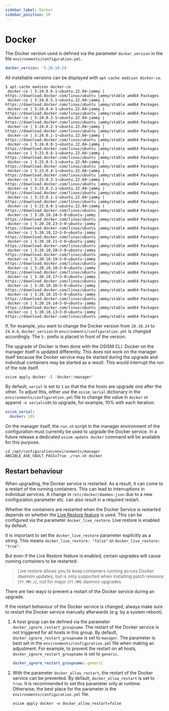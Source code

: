 ```yaml
---
sidebar_label: Docker
sidebar_position: 20
---
```


# Docker

The Docker version used is defined via the parameter `docker_version` in the file
`environments/configuration.yml`.

```yaml
docker_version: '5:20.10.24'
```

All installable versions can be displayed with `apt-cache madison docker-ce`.

```
$ apt-cache madison docker-ce
 docker-ce | 5:24.0.6-1~ubuntu.22.04~jammy | https://download.docker.com/linux/ubuntu jammy/stable amd64 Packages
 docker-ce | 5:24.0.5-1~ubuntu.22.04~jammy | https://download.docker.com/linux/ubuntu jammy/stable amd64 Packages
 docker-ce | 5:24.0.4-1~ubuntu.22.04~jammy | https://download.docker.com/linux/ubuntu jammy/stable amd64 Packages
 docker-ce | 5:24.0.3-1~ubuntu.22.04~jammy | https://download.docker.com/linux/ubuntu jammy/stable amd64 Packages
 docker-ce | 5:24.0.2-1~ubuntu.22.04~jammy | https://download.docker.com/linux/ubuntu jammy/stable amd64 Packages
 docker-ce | 5:24.0.1-1~ubuntu.22.04~jammy | https://download.docker.com/linux/ubuntu jammy/stable amd64 Packages
 docker-ce | 5:24.0.0-1~ubuntu.22.04~jammy | https://download.docker.com/linux/ubuntu jammy/stable amd64 Packages
 docker-ce | 5:23.0.6-1~ubuntu.22.04~jammy | https://download.docker.com/linux/ubuntu jammy/stable amd64 Packages
 docker-ce | 5:23.0.5-1~ubuntu.22.04~jammy | https://download.docker.com/linux/ubuntu jammy/stable amd64 Packages
 docker-ce | 5:23.0.4-1~ubuntu.22.04~jammy | https://download.docker.com/linux/ubuntu jammy/stable amd64 Packages
 docker-ce | 5:23.0.3-1~ubuntu.22.04~jammy | https://download.docker.com/linux/ubuntu jammy/stable amd64 Packages
 docker-ce | 5:23.0.2-1~ubuntu.22.04~jammy | https://download.docker.com/linux/ubuntu jammy/stable amd64 Packages
 docker-ce | 5:23.0.1-1~ubuntu.22.04~jammy | https://download.docker.com/linux/ubuntu jammy/stable amd64 Packages
 docker-ce | 5:23.0.0-1~ubuntu.22.04~jammy | https://download.docker.com/linux/ubuntu jammy/stable amd64 Packages
 docker-ce | 5:20.10.24~3-0~ubuntu-jammy | https://download.docker.com/linux/ubuntu jammy/stable amd64 Packages
 docker-ce | 5:20.10.23~3-0~ubuntu-jammy | https://download.docker.com/linux/ubuntu jammy/stable amd64 Packages
 docker-ce | 5:20.10.22~3-0~ubuntu-jammy | https://download.docker.com/linux/ubuntu jammy/stable amd64 Packages
 docker-ce | 5:20.10.21~3-0~ubuntu-jammy | https://download.docker.com/linux/ubuntu jammy/stable amd64 Packages
 docker-ce | 5:20.10.20~3-0~ubuntu-jammy | https://download.docker.com/linux/ubuntu jammy/stable amd64 Packages
 docker-ce | 5:20.10.19~3-0~ubuntu-jammy | https://download.docker.com/linux/ubuntu jammy/stable amd64 Packages
 docker-ce | 5:20.10.18~3-0~ubuntu-jammy | https://download.docker.com/linux/ubuntu jammy/stable amd64 Packages
 docker-ce | 5:20.10.17~3-0~ubuntu-jammy | https://download.docker.com/linux/ubuntu jammy/stable amd64 Packages
 docker-ce | 5:20.10.16~3-0~ubuntu-jammy | https://download.docker.com/linux/ubuntu jammy/stable amd64 Packages
 docker-ce | 5:20.10.15~3-0~ubuntu-jammy | https://download.docker.com/linux/ubuntu jammy/stable amd64 Packages
 docker-ce | 5:20.10.14~3-0~ubuntu-jammy | https://download.docker.com/linux/ubuntu jammy/stable amd64 Packages
 docker-ce | 5:20.10.13~3-0~ubuntu-jammy | https://download.docker.com/linux/ubuntu jammy/stable amd64 Packages
```

If, for example, you want to change the Docker version from `20.10.24` to `24.0.6`, `docker_version` in
`environments/configuration.yml` is changed accordingly. The `5:` prefix is placed in front of the version.

The upgrade of Docker is then done with the OSISM CLI. Docker on the manager itself is updated differently.
This does not work on the manager itself because the Docker service may be started during the upgrade and
individual containers may be started as a result. This would interrupt the run of the role itself.

```
osism apply docker -l 'docker:!manager'
```

By default, `serial` is set to `1` so that the the hosts are upgrade one after the other.
To adjust this, either use the `osism_serial` dictionary in the `environments/configuration.yml` file
to change the value in `docker` or append `-e serial=10%` to upgrade, for example, 10%
with each iteration.

```yaml
osism_serial:
  docker: 10%
```

On the manager itself, the `run.sh` script in the manager environment of the configuration must
currently be used to upgrade the Docker service. In a future release a dedicated `osism update docker`
command will be available for this purpose.

```
cd /opt/configuration/environments/manager
ANSIBLE_ASK_VAULT_PASS=True ./run.sh docker
```

## Restart behaviour

When upgrading, the Docker service is restarted. As a result, it can come to a restart of the
running containers. This can lead to interruptions in individual services. A change in
`/etc/docker/daemon.json` due to a new configuration parameter etc. can also result in a
required restart.

Whether the containers are restarted when the Docker Service is restarted depends on whether the
[Live Restore feature](https://docs.docker.com/config/containers/live-restore/) is used.
This can be configured via the parameter `docker_live_restore`. Live restore is enabled by default.

It is important to set the `docker_live_restore` parameter explicitly as a string. This means
`docker_live_restore: "false"` or `docker_live_restore: "true"`.

But even if the Live Restore feature is enabled, certain upgrades will cause running containers
to be restarted:

> Live restore allows you to keep containers running across Docker daemon updates, but is only
> supported when installing patch releases (`YY.MM.x`), not for major (`YY.MM`) daemon upgrades.

There are two ways to prevent a restart of the Docker service during an upgrade.

If the restart behaviour of the Docker service is changed, always make sure to restart the
Docker service manually afterwards (e.g. by a system reboot).

1. A host group can be defined via the parameter `docker_ignore_restart_groupname`. The
   restart of the Docker service is not triggered for all hosts in this group. By default,
   `docker_ignore_restart_groupname` is set to `manager`. The parameter is best set in the
   `environments/configuration.yml` file when making an adjustment. For example, to prevent
   the restart on all hosts, `docker_ignore_restart_groupname` is set to `generic`.

   ```yaml
   docker_ignore_restart_groupname: generic
   ```

2. With the parameter `docker_allow_restart`, the restart of the Docker service can be
   prevented. By default, `docker_allow_restart` is set to `true`. It is recommended to set
   this parameter only at runtime. Otherwise, the best place for the parameter is the
   `environments/configuration.yml` file.

   ```
   osism apply docker -e docker_allow_restart=false
   ```
